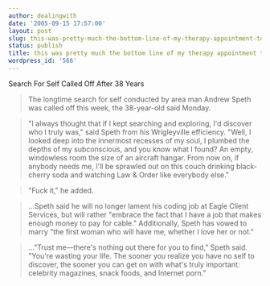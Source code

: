 ```yaml
---
author: dealingwith
date: '2005-09-15 17:57:00'
layout: post
slug: this-was-pretty-much-the-bottom-line-of-my-therapy-appointment-today
status: publish
title: this was pretty much the bottom line of my therapy appointment today
wordpress_id: '566'
---
```


<a class="dead">Search For Self Called Off After 38 Years</a>

> The longtime search for self conducted by area man Andrew Speth was called off this week, the 38-year-old said Monday.

> "I always thought that if I kept searching and exploring, I'd discover who I truly was," said Speth from his Wrigleyville efficiency. "Well, I looked deep into the innermost recesses of my soul, I plumbed the depths of my subconscious, and you know what I found? An empty, windowless room the size of an aircraft hangar. From now on, if anybody needs me, I'll be sprawled out on this couch drinking black-cherry soda and watching Law & Order like everybody else."

> "Fuck it," he added.

> ...Speth said he will no longer lament his coding job at Eagle Client Services, but will rather "embrace the fact that I have a job that makes enough money to pay for cable." Additionally, Speth has vowed to marry "the first woman who will have me, whether I love her or not."

> ..."Trust me—there's nothing out there for you to find," Speth said. "You're wasting your life. The sooner you realize you have no self to discover, the sooner you can get on with what's truly important: celebrity magazines, snack foods, and Internet porn."


